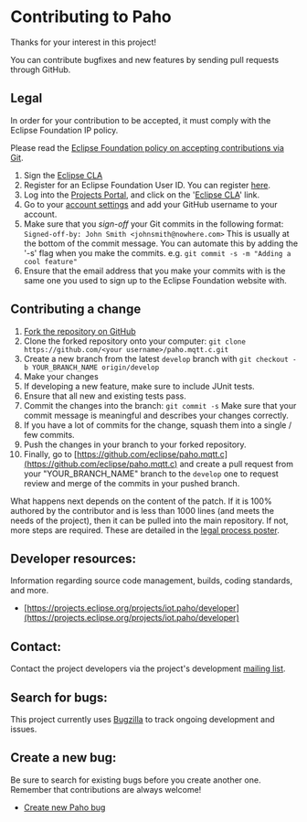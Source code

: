 # Contributing to Paho

Thanks for your interest in this project!

You can contribute bugfixes and new features by sending pull requests through GitHub.

## Legal

In order for your contribution to be accepted, it must comply with the Eclipse Foundation IP policy.

Please read the [Eclipse Foundation policy on accepting contributions via Git](http://wiki.eclipse.org/Development_Resources/Contributing_via_Git).

1. Sign the [Eclipse CLA](http://www.eclipse.org/legal/CLA.php)
  1. Register for an Eclipse Foundation User ID. You can register [here](https://dev.eclipse.org/site_login/createaccount.php).
  2. Log into the [Projects Portal](https://projects.eclipse.org/), and click on the '[Eclipse CLA](https://projects.eclipse.org/user/sign/cla)' link.
2. Go to your [account settings](https://dev.eclipse.org/site_login/myaccount.php#open_tab_accountsettings) and add your GitHub username to your account.
3. Make sure that you _sign-off_ your Git commits in the following format:
  ``` Signed-off-by: John Smith <johnsmith@nowhere.com> ``` This is usually at the bottom of the commit message. You can automate this by adding the '-s' flag when you make the commits. e.g.   ```git commit -s -m "Adding a cool feature"```
4. Ensure that the email address that you make your commits with is the same one you used to sign up to the Eclipse Foundation website with.

## Contributing a change

1. [Fork the repository on GitHub](https://github.com/eclipse/paho.mqtt.c/fork)
2. Clone the forked repository onto your computer: ``` git clone https://github.com/<your username>/paho.mqtt.c.git ```
3. Create a new branch from the latest ```develop``` branch with ```git checkout -b YOUR_BRANCH_NAME origin/develop```
4. Make your changes
5. If developing a new feature, make sure to include JUnit tests.
6. Ensure that all new and existing tests pass.
7. Commit the changes into the branch: ``` git commit -s ``` Make sure that your commit message is meaningful and describes your changes correctly.
8. If you have a lot of commits for the change, squash them into a single / few commits.
9. Push the changes in your branch to your forked repository.
10. Finally, go to [https://github.com/eclipse/paho.mqtt.c](https://github.com/eclipse/paho.mqtt.c) and create a pull request from your "YOUR_BRANCH_NAME" branch to the ```develop``` one to request review and merge of the commits in your pushed branch.


What happens next depends on the content of the patch. If it is 100% authored
by the contributor and is less than 1000 lines (and meets the needs of the
project), then it can be pulled into the main repository. If not, more steps
are required. These are detailed in the
[legal process poster](http://www.eclipse.org/legal/EclipseLegalProcessPoster.pdf).



## Developer resources:


Information regarding source code management, builds, coding standards, and more.

- [https://projects.eclipse.org/projects/iot.paho/developer](https://projects.eclipse.org/projects/iot.paho/developer)

Contact:
--------

Contact the project developers via the project's development
[mailing list](https://dev.eclipse.org/mailman/listinfo/paho-dev).

Search for bugs:
----------------

This project currently uses [Bugzilla](https://bugs.eclipse.org/bugs/buglist.cgi?product=Paho) to track ongoing development and issues.

Create a new bug:
-----------------

Be sure to search for existing bugs before you create another one. Remember that contributions are always welcome!

- [Create new Paho bug](https://bugs.eclipse.org/bugs/enter_bug.cgi?product=Paho)
